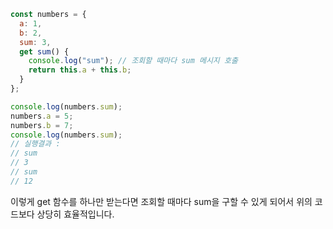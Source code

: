 ```jsx
const numbers = {
  a: 1,
  b: 2,
  sum: 3,
  get sum() {
    console.log("sum"); // 조회할 때마다 sum 메시지 호출
    return this.a + this.b;
  }
};

console.log(numbers.sum);
numbers.a = 5;
numbers.b = 7;
console.log(numbers.sum);
// 실행결과 :
// sum 
// 3
// sum 
// 12
```

이렇게 get 함수를 하나만 받는다면 조회할 때마다 sum을 구할 수 있게 되어서 위의 코드보다 상당히 효율적입니다.
